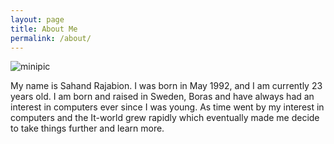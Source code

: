 ```yaml
---
layout: page
title: About Me
permalink: /about/
---
```






![minipic](../pics/2.jpg)


<div class="about-me">
My name is Sahand Rajabion.
I was born in May 1992, and I am currently 23 years old. I am born and raised in Sweden, Boras and have always had an interest in computers ever since I was young.
As time went by my interest in computers and the It-world grew rapidly which eventually made me decide to take things further and learn more.
</div>